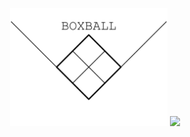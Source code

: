 <p align="center">
<img src="./assets/boxball.svg" width="50%">
<a href="https://codecov.io/gh/droher/boxball">
  <img src="https://codecov.io/gh/droher/boxball/branch/master/graph/badge.svg?token=EFOhQUQcHk" />
</a>
</p>
